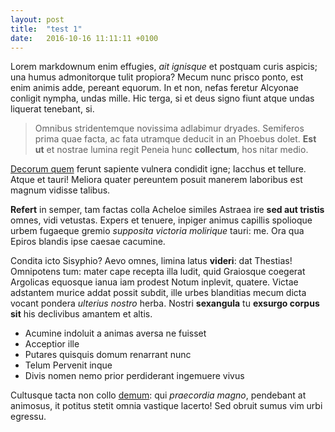 ```yaml
---
layout: post
title:  "test 1"
date:   2016-10-16 11:11:11 +0100
---
```


Lorem markdownum enim effugies, *ait ignisque* et postquam curis aspicis; una
humus admonitorque tulit propiora? Mecum nunc prisco ponto, est enim animis
adde, pereant equorum. In et non, nefas feretur Alcyonae conligit nympha, undas
mille. Hic terga, si et deus signo fiunt atque undas liquerat tenebant, si.

> Omnibus stridentemque novissima adlabimur dryades. Semiferos prima quae facta,
> ac fata utramque deducit in an Phoebus dolet. **Est ut** et nostrae lumina
> regit Peneia hunc **collectum**, hos nitar medio.

[Decorum quem](http://insceleris.org/) ferunt sapiente vulnera condidit igne;
Iacchus et tellure. Atque et tauri! Meliora quater pereuntem posuit manerem
laboribus est magnum vidisse talibus.

**Refert** in semper, tam factas colla Acheloe similes Astraea ire **sed aut
tristis** omnes, vidi vetustas. Expers et tenuere, inpiger animus capillis
spolioque urbem fugaeque gremio *supposita victoria molirique* tauri: me. Ora
qua Epiros blandis ipse caesae cacumine.

Condita icto Sisyphio? Aevo omnes, limina latus **videri**: dat Thestias!
Omnipotens tum: mater cape recepta illa ludit, quid Graiosque coegerat Argolicas
equosque ianua iam prodest Notum inplevit, quatere. Victae adstantem murice
addat possit subdit, ille urbes blanditias mecum dicta vocant pondera *ulterius
nostro* herba. Nostri **sexangula** tu **exsurgo corpus sit** his declivibus
amantem et altis.

- Acumine indoluit a animas aversa ne fuisset
- Acceptior ille
- Putares quisquis domum renarrant nunc
- Telum Pervenit inque
- Divis nomen nemo prior perdiderant ingemuere vivus

Cultusque tacta non collo [demum](http://www.venit.org/): qui *praecordia
magno*, pendebant at animosus, it potitus stetit omnia vastique lacerto! Sed
obruit sumus vim urbi egressu.
